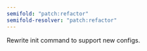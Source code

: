 ```yaml
---
semifold: "patch:refactor"
semifold-resolver: "patch:refactor"
---
```


Rewrite init command to support new configs.
